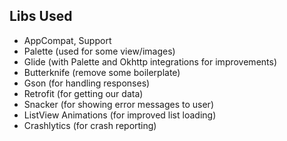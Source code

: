 ## Libs Used
- AppCompat, Support
- Palette (used for some view/images)
- Glide (with Palette and Okhttp integrations for improvements)
- Butterknife (remove some boilerplate)
- Gson (for handling responses)
- Retrofit (for getting our data)
- Snacker (for showing error messages to user)
- ListView Animations (for improved list loading)
- Crashlytics (for crash reporting)
